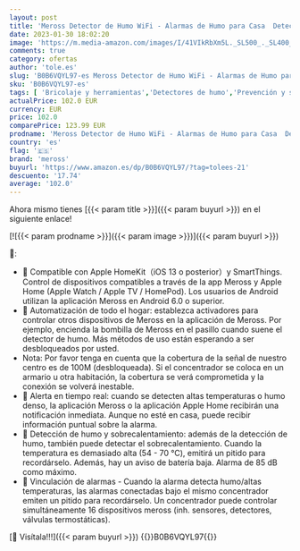 ```yaml
---
layout: post
title: 'Meross Detector de Humo WiFi - Alarmas de Humo para Casa  Detector de Alarma de Humo Inteligente con Hub  Compatible con Apple HomeKit  con Silencio y Autotest  Probado Según EN 14604  Paquete de 3'
date: 2023-01-30 18:02:20
image: 'https://m.media-amazon.com/images/I/41VIkRbXm5L._SL500_._SL400_.jpg'
comments: true
category: ofertas
author: 'tole.es'
slug: 'B0B6VQYL97-es Meross Detector de Humo WiFi - Alarmas de Humo para Casa...'
sku: 'B0B6VQYL97-es'
tags: [ 'Bricolaje y herramientas','Detectores de humo','Prevención y seguridad','Protección contra incendios','apple','meross','🇪🇸', ]
actualPrice: 102.0 EUR
currency: EUR
price: 102.0
comparePrice: 123.99 EUR
prodname: 'Meross Detector de Humo WiFi - Alarmas de Humo para Casa  Detector de Alarma de Humo Inteligente con Hub  Compatible con Apple HomeKit  con Silencio y Autotest  Probado Según EN 14604  Paquete de 3'
country: 'es'
flag: '🇪🇸'
brand: 'meross'
buyurl: 'https://www.amazon.es/dp/B0B6VQYL97/?tag=tolees-21'
descuento: '17.74'
average: '102.0'
---
```


Ahora mismo tienes [{{< param title >}}]({{< param buyurl >}}) en el siguiente enlace!

[![{{< param prodname >}}]({{< param image >}})]({{< param buyurl >}})

🔎:

- 📣 Compatible con Apple HomeKit（iOS 13 o posterior）y SmartThings. Control de dispositivos compatibles a través de la app Meross y Apple Home (Apple Watch / Apple TV / HomePod). Los usuarios de Android utilizan la aplicación Meross en Android 6.0 o superior.
- 📣 Automatización de todo el hogar: establezca activadores para controlar otros dispositivos de Meross en la aplicación de Meross. Por ejemplo, encienda la bombilla de Meross en el pasillo cuando suene el detector de humo. Más métodos de uso están esperando a ser desbloqueados por usted.
- Nota: Por favor tenga en cuenta que la cobertura de la señal de nuestro centro es de 100M (desbloqueada). Si el concentrador se coloca en un armario u otra habitación, la cobertura se verá comprometida y la conexión se volverá inestable.
- 📣 Alerta en tiempo real: cuando se detecten altas temperaturas o humo denso, la aplicación Meross o la aplicación Apple Home recibirán una notificación inmediata. Aunque no esté en casa, puede recibir información puntual sobre la alarma.
- 📣 Detección de humo y sobrecalentamiento: además de la detección de humo, también puede detectar el sobrecalentamiento. Cuando la temperatura es demasiado alta (54 - 70 ℃), emitirá un pitido para recordárselo. Además, hay un aviso de batería baja. Alarma de 85 dB como máximo.
- 📣 Vinculación de alarmas - Cuando la alarma detecta humo/altas temperaturas, las alarmas conectadas bajo el mismo concentrador emiten un pitido para recordárselo. Un concentrador puede controlar simultáneamente 16 dispositivos meross (inh. sensores, detectores, válvulas termostáticas).

[🛒 Visítala!!!]({{< param buyurl >}})
{{<world>}}B0B6VQYL97{{</world>}}
